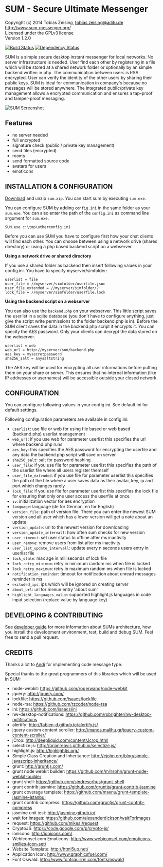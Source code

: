 SUM - Secure Ultimate Messenger
===============================

Copyright (c) 2014 Tobias Zeising, tobias.zeising@aditu.de  
http://www.sum-messenger.org/<br />
Licensed under the GPLv3 license  
Version 1.2.0

[![Build Status](https://travis-ci.org/SSilence/sum.svg?branch=master)](https://travis-ci.org/SSilence/sum) [![Dependency Status](https://david-dm.org/ssilence/sum.svg)](https://david-dm.org/ssilence/sum)


SUM is a simple secure desktop instant messenger for local networks. No server infrastructure is needed. User find each other by registering in a file which will be stored at a shared network folder or optionally by an simple backend written in php. The communication between users is RSA encrypted. User can verify the identity of the other users by sharing their public keys. SUM is ideal for communication in company's because no messages will be stored anywhere. The integrated public/private key management allows a encrypted communication and ensures a tap-proof and tamper-proof messaging.

![SUM Screenshot](https://raw.githubusercontent.com/SSilence/sum/master/website/screenshot_medium.png)



Features
--------

* no server needed
* full encrypted
* signature check (public / private key management)
* send files (encrypted)
* rooms
* send formatted source code
* avatars for users
* emoticons



INSTALLATION & CONFIGURATION
----------------------------

[Download](https://github.com/SSilence/sum/releases) and unzip ``sum.zip``. You can start sum by executing ``sum.exe``. 

You can configure SUM by adding ``config.ini`` in the same folder as your ``sum.exe``. You can also enter the path of the ``config.ini`` as command line argument for ``sum.exe``. 

```
SUM.exe c:\tmp\otherconfig.ini
```

Before you can use SUM you have to configure first how your chat clients will find each other. You can choose between using a network drive (shared directory) or using a php based backend script on a webserver.


**Using a network drive or shared directory**

If you use a shared folder as backend then insert following values in your config.ini. You have to specify myserver/simfolder:

```
userlist = file
user_file = //myserver/simfolder/userfile.json
user_file_extended = //myserver/simfolder/?
lock_file = //myserver/simfolder/userfile.lock
```


**Using the backend script on a webserver**

You can also use the ``backend.php`` on your webserver. This little script saves the userlist in a sqlite database (you don't have to configure anything, just give the script write permissions to the folder backend.php is in). Before the SUM client saves the data in the backend.php script it encrypts it. You can specify the AES password. Only your clients can decrypt the data stored on the webserver.

```
userlist = web
web_url = http://myserver/sum/backend.php
aes_key = mysecretpassword
sha256_salt = anysaltstring
```

The AES key will be used for encrypting all user informations before putting them on your share or server. This ensures that no internal information (like IP addresses or usernames) will be accessible outside your closed network.




CONFIGURATION
-------------


You can configure following values in your config.ini. See default.ini for default settings.

Following configuration parameters are available in config.ini:
* ``userlist``: use file or web for using file based or web based (backend.php) userlist management
* ``web_url``: if you use web for parameter userlist this specifies the url where backend.php runs
* ``aes_key``: this specifies the AES password for encrypting the userfile and any data the backend.php script will save on server
* ``sha256_salt``: salt for password hashing
* ``user_file``: if you use file for parameter userlist this specifies the path of the userlist file where all users register themself
* ``user_file_extended``: if you use file for parameter userlist this specifies the path of the file where a user saves data as their avatar, key, ip and port which changes rarely
* ``lock_file``: if you use file for parameter userlist this specifies the lock file for ensuring that only one user access the userfile at once
* ``iv``: initialization vector for aes encryption
* ``language``: language (de for German, en for English)
* ``version_file``: path of version file. There you can enter the newest SUM version and all user which has a lower version will get a note about an update
* ``version_update``: url to the newest version for downloading
* ``version_update_intervall``: how often sum checks for new version
* ``user_timeout``: set user status to offline after ms inactivity
* ``user_remove``: remove users from list after ms inactivity
* ``user_list_update_intervall``: update every n seconds users entry in userlist file
* ``lock_stale``: max age in milliseconds of lock file
* ``lock_retry_minimum``: retry in minimum random ms when file is locked
* ``lock_retry_maximum``: retry in maximum random ms when file is locked
* ``notification_reminder``: timeout for notification about unread messages reminder in ms
* ``excluded_ips``: ips which will be ignored on creating server
* ``about_url``: url for menue entry 'about sum'
* ``highlight_languages_value``: supported highlight.js languages in code input selection (replace value by language key)



DEVELOPING & CONTRIBUTING
-------------------------

See [developer guide](https://github.com/SSilence/sum/blob/master/DeveloperGuide.md) for more information about SUMs architecture, how you install the development environment, test, build and debug SUM.
Feel free to send a pull request.



CREDITS
-------

Thanks a lot to [Andi](https://github.com/DaAndi82) for implementing code message type.

Special thanks to the great programmers of this libraries which will be used in SUM:

* node-webkit: https://github.com/rogerwang/node-webkit
* jquery: http://jquery.com/
* lockfile: https://github.com/isaacs/lockfile
* node-rsa: https://github.com/rzcoder/node-rsa
* ini: https://github.com/isaacs/ini
* nw-desktop-notifications: https://github.com/robrighter/nw-desktop-notifications
* alertify: http://fabien-d.github.io/alertify.js/
* jquery custom content scroller: http://manos.malihu.gr/jquery-custom-content-scroller/
* jCrop: http://deepliquid.com/content/Jcrop.html
* selectize.js: http://brianreavis.github.io/selectize.js/
* highlight.js: http://highlightjs.org/
* Simple Class Creation and Inheritance: http://ejohn.org/blog/simple-javascript-inheritance/
* grunt: http://gruntjs.com/
* grunt node webkit builder: https://github.com/mllrsohn/grunt-node-webkit-builder
* grunt shell: https://github.com/sindresorhus/grunt-shell
* grunt contrib jasmine: https://github.com/gruntjs/grunt-contrib-jasmine
* grunt coverage template: https://github.com/maenu/grunt-template-jasmine-istanbul
* grunt contrib compress: https://github.com/gruntjs/grunt-contrib-compress
* jasmine unit test: http://jasmine.github.io/
* wait for images: https://github.com/alexanderdickson/waitForImages
* request: https://github.com/mikeal/request
* CryptoJS: https://code.google.com/p/crypto-js/
* ionicons: http://ionicons.com/
* WebIconset.com Emoticons: http://www.webiconset.com/emoticons-smilies-icon-set/
* Website Template: http://html5up.net/
* Application Icon: http://www.graphicsfuel.com/
* Font Oswald: http://www.fontsquirrel.com/fonts/oswald
